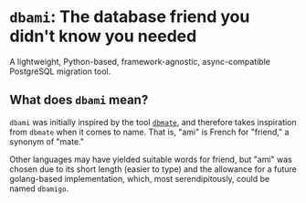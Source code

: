 # `dbami`: The database friend you didn't know you needed

A lightweight, Python-based, framework-agnostic, async-compatible PostgreSQL
migration tool.

## What does `dbami` mean?

`dbami` was initially inspired by the tool
[`dbmate`](https://github.com/amacneil/dbmate), and therefore takes inspiration
from `dbmate` when it comes to name. That is, "ami" is French for "friend," a
synonym of "mate."

Other languages may have yielded suitable words for friend, but "ami" was
chosen due to its short length (easier to type) and the allowance for a future
golang-based implementation, which, most serendipitously, could be named
`dbamigo`.
